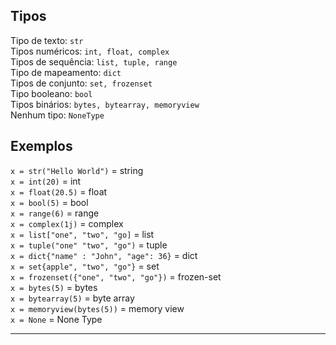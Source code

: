 ## Tipos

Tipo de texto: `str`  
Tipos numéricos: `int, float, complex`  
Tipos de sequência: `list, tuple, range`  
Tipo de mapeamento: `dict`  
Tipos de conjunto: `set, frozenset`  
Tipo booleano: `bool`  
Tipos binários: `bytes, bytearray, memoryview`  
Nenhum tipo: `NoneType`  
## Exemplos

`x = str("Hello World")` = string  
`x = int(20)` = int  
`x = float(20.5)` = float   
`x = bool(5)` = bool  
`x = range(6)` = range   
`x = complex(1j)` = complex  
`x = list["one", "two", "go]` = list  
`x = tuple("one" "two", "go")` = tuple  
`x = dict{"name" : "John", "age": 36}` = dict  
`x = set{apple", "two", "go"}` = set  
`x = frozenset({"one", "two", "go"})` = frozen-set  
`x = bytes(5)` = bytes  
`x = bytearray(5)` = byte array  
`x = memoryview(bytes(5))` = memory view  
`x = None` = None Type  

___
